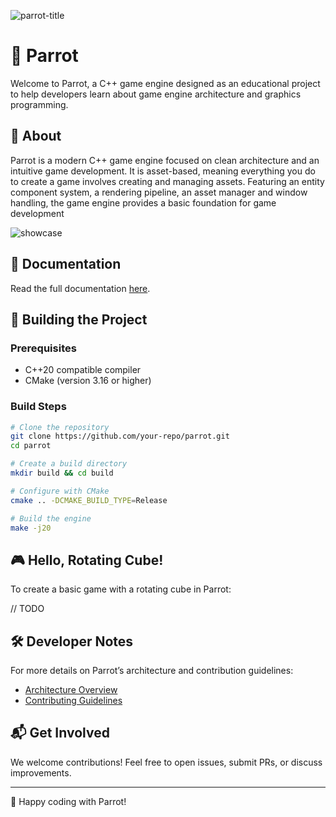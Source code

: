 ﻿![parrot-title](https://github.com/user-attachments/assets/1056fc4a-0e39-4856-b956-507c1975ae27)

# 🦜 Parrot

Welcome to Parrot, a C++ game engine designed as an educational project
to help developers learn about game engine architecture and graphics programming.

## 🚀 About

Parrot is a modern C++ game engine focused on clean architecture
and an intuitive game development. It is asset-based,
meaning everything you do to create a game involves creating and managing assets.
Featuring an entity component system, a rendering pipeline,
an asset manager and window handling, the game engine provides a basic foundation for game development

![showcase](https://github.com/user-attachments/assets/998e8642-6cc0-464e-9837-f3d0b7d5a54c)

## 📖 Documentation
Read the full documentation [here](docs/index.md).

## 🔧 Building the Project

### Prerequisites
- C++20 compatible compiler
- CMake (version 3.16 or higher)

### Build Steps
```sh
# Clone the repository
git clone https://github.com/your-repo/parrot.git
cd parrot

# Create a build directory
mkdir build && cd build

# Configure with CMake
cmake .. -DCMAKE_BUILD_TYPE=Release

# Build the engine
make -j20
```

## 🎮 Hello, Rotating Cube!
To create a basic game with a rotating cube in Parrot:

// TODO

## 🛠 Developer Notes
For more details on Parrot’s architecture and contribution guidelines:
- [Architecture Overview](./docs/architecture.md)
- [Contributing Guidelines](./CONTRIBUTING.md)

## 📬 Get Involved
We welcome contributions! Feel free to open issues, submit PRs, or discuss improvements.

---
🦜 Happy coding with Parrot!
